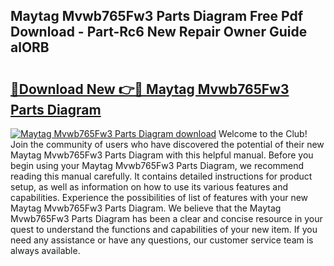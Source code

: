## Maytag Mvwb765Fw3 Parts Diagram Free Pdf Download - Part-Rc6 New Repair Owner Guide alORB

# <h2><a href="http://dfp1rp.blite.top/?on=Maytag+Mvwb765Fw3+Parts+Diagram">🔗Download New 👉🔴 Maytag Mvwb765Fw3 Parts Diagram</a></h2>

[![Maytag Mvwb765Fw3 Parts Diagram download](https://i.imgur.com/lujVjoI.png)](http://dfp1rp.blite.top/?on=Maytag+Mvwb765Fw3+Parts+Diagram)
Welcome to the Club! Join the community of users who have discovered the potential of their new Maytag Mvwb765Fw3 Parts Diagram with this helpful manual. Before you begin using your Maytag Mvwb765Fw3 Parts Diagram, we recommend reading this manual carefully. It contains detailed instructions for product setup, as well as information on how to use its various features and capabilities. Experience the possibilities of list of features with your new Maytag Mvwb765Fw3 Parts Diagram. We believe that the Maytag Mvwb765Fw3 Parts Diagram has been a clear and concise resource in your quest to understand the functions and capabilities of your new item. If you need any assistance or have any questions, our customer service team is always available.
